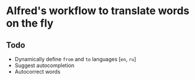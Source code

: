 # Alfred's workflow to translate words on the fly

## Todo

  - Dynamically define `from` and `to` languages [`en`, `ru`]
  - Suggest autocompletion
  - Autocorrect words
